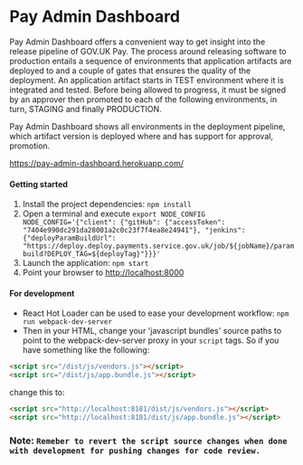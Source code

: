# Pay Admin Dashboard

Pay Admin Dashboard offers a convenient way to get insight into the release pipeline of GOV.UK Pay. The process around releasing software to production entails a sequence of environments that application artifacts are deployed to and a couple of gates that ensures the quality of the deployment. An application artifact starts in TEST environment where it is integrated and tested. Before being allowed to progress, it must be signed by an approver then promoted to each of the following environments, in turn, STAGING and finally PRODUCTION.

Pay Admin Dashboard shows all environments in the deployment pipeline, which artifact version is deployed where and has support for approval, promotion.

https://pay-admin-dashboard.herokuapp.com/

#### Getting started

1. Install the project dependencies: `npm install`
2. Open a terminal and execute `export NODE_CONFIG NODE_CONFIG='{"client": {"gitHub": {"accessToken": "7404e990dc291da28001a2c0c23f7f4ea8e24941"}, "jenkins": {"deployParamBuildUrl": "https://deploy.deploy.payments.service.gov.uk/job/${jobName}/parambuild?DEPLOY_TAG=${deployTag}"}}}'`
3. Launch the application: `npm start`
4. Point your browser to [http://localhost:8000](http://localhost:8000) 

#### For development

- React Hot Loader can be used to ease your development workflow: `npm run webpack-dev-server`  
- Then in your HTML, change your 'javascript bundles' source paths to point to the webpack-dev-server proxy in your `script` tags. So if you have something like the following:

```html
<script src="/dist/js/vendors.js"></script>
<script src="/dist/js/app.bundle.js"></script>
```

change this to: 

```html
<script src="http://localhost:8181/dist/js/vendors.js"></script>
<script src="http://localhost:8181/dist/js/app.bundle.js"></script>
```
### Note: `Remeber to revert the script source changes when done with development for pushing changes for code review.`